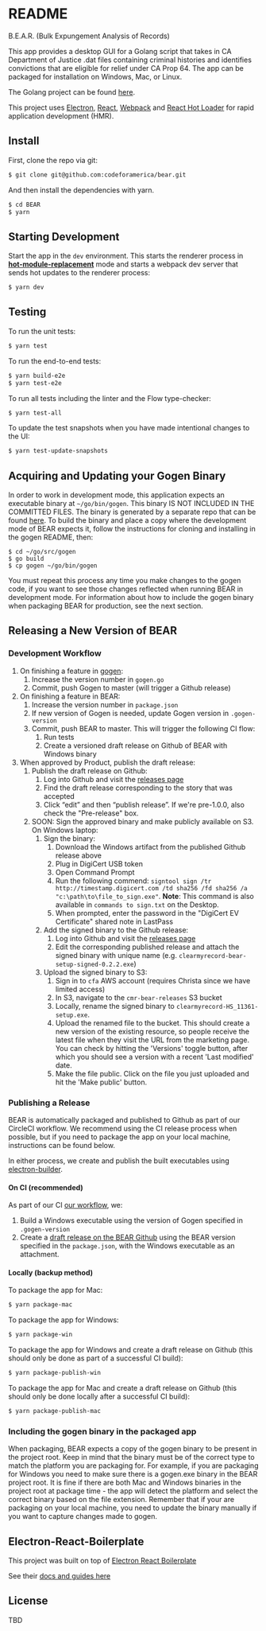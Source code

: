 # README

B.E.A.R. (Bulk Expungement Analysis of Records)

This app provides a desktop GUI for a Golang script that takes in CA Department of Justice .dat files containing criminal histories and identifies convictions that are eligible for relief under CA Prop 64.
The app can be packaged for installation on Windows, Mac, or Linux.

The Golang project can be found [here](https://github.com/codeforamerica/gogen).

<p>
  This project uses <a href="http://electron.atom.io/">Electron</a>, <a href="https://facebook.github.io/react/">React</a>, <a href="http://webpack.github.io/docs/">Webpack</a> and <a href="https://github.com/gaearon/react-hot-loader">React Hot Loader</a> for rapid application development (HMR).
</p>

## Install

First, clone the repo via git:

```bash
$ git clone git@github.com:codeforamerica/bear.git
```

And then install the dependencies with yarn.

```bash
$ cd BEAR
$ yarn
```

## Starting Development

Start the app in the `dev` environment. This starts the renderer process in [**hot-module-replacement**](https://webpack.js.org/guides/hmr-react/) mode and starts a webpack dev server that sends hot updates to the renderer process:

```bash
$ yarn dev
```

## Testing

To run the unit tests:

```bash
$ yarn test
```

To run the end-to-end tests:

```bash
$ yarn build-e2e
$ yarn test-e2e
```

To run all tests including the linter and the Flow type-checker:

```bash
$ yarn test-all
```

To update the test snapshots when you have made intentional changes to the UI:

```bash
$ yarn test-update-snapshots
```

## Acquiring and Updating your Gogen Binary

In order to work in development mode, this application expects an executable binary at `~/go/bin/gogen`. This binary IS NOT INCLUDED IN THE COMMITTED FILES.
The binary is generated by a separate repo that can be found [here](https://github.com/codeforamerica/gogen).
To build the binary and place a copy where the development mode of BEAR expects it, follow the instructions for cloning and installing in the gogen README, then:

```
$ cd ~/go/src/gogen
$ go build
$ cp gogen ~/go/bin/gogen
```

You must repeat this process any time you make changes to the gogen code, if you want to see those changes reflected when running BEAR in development mode.
For information about how to include the gogen binary when packaging BEAR for production, see the next section.

## Releasing a New Version of BEAR

### Development Workflow

1. On finishing a feature in [gogen](https://github.com/codeforamerica/gogen):
   1. Increase the version number in `gogen.go`
   1. Commit, push Gogen to master (will trigger a Github release)
1. On finishing a feature in BEAR:
   1. Increase the version number in `package.json`
   1. If new version of Gogen is needed, update Gogen version in `.gogen-version`
   1. Commit, push BEAR to master. This will trigger the following CI flow:
      1. Run tests
      1. Create a versioned draft release on Github of BEAR with Windows binary
1. When approved by Product, publish the draft release:
   1. Publish the draft release on Github:
      1. Log into Github and visit the [releases page](https://github.com/codeforamerica/BEAR/releases)
      1. Find the draft release corresponding to the story that was accepted
      1. Click “edit” and then “publish release”. If we're pre-1.0.0, also check the "Pre-release" box.
   1. SOON: Sign the approved binary and make publicly available on S3. On Windows laptop:
      1. Sign the binary:
         1. Download the Windows artifact from the published Github release above
         1. Plug in DigiCert USB token
         1. Open Command Prompt
         1. Run the following commend: `signtool sign /tr http://timestamp.digicert.com /td sha256 /fd sha256 /a "c:\path\to\file_to_sign.exe"`. **Note**: This command is also available in `commands to sign.txt` on the Desktop.
         1. When prompted, enter the password in the "DigiCert EV Certificate" shared note in LastPass
      1. Add the signed binary to the Github release:
         1. Log into Github and visit the [releases page](https://github.com/codeforamerica/BEAR/releases)
         1. Edit the corresponding published release and attach the signed binary with unique name (e.g. `clearmyrecord-bear-setup-signed-0.2.2.exe`)
      1. Upload the signed binary to S3:
         1. Sign in to `cfa` AWS account (requires Christa since we have limited access)
         1. In S3, navigate to the `cmr-bear-releases` S3 bucket
         1. Locally, rename the signed binary to `clearmyrecord-HS_11361-setup.exe`.
         1. Upload the renamed file to the bucket. This should create a new version of the existing resource, so people receive the latest file when they visit the URL from the marketing page. You can check by hitting the 'Versions' toggle button, after which you should see a version with a recent 'Last modified' date.
         1. Make the file public. Click on the file you just uploaded and hit the 'Make public' button.

### Publishing a Release

BEAR is automatically packaged and published to Github as part of our CircleCI workflow. We recommend using the CI release process when possible, but if you need to package the app on your local machine, instructions can be found below.

In either process, we create and publish the built executables using [electron-builder](https://github.com/electron-userland/electron-builder).

#### On CI (recommended)

As part of our CI [our workflow](.circleci/config.yml), we:

1. Build a Windows executable using the version of Gogen specified in `.gogen-version`
2. Create a [draft release on the BEAR Github](https://github.com/codeforamerica/bear/releases) using the BEAR version specified in the `package.json`, with the Windows executable as an attachment.

#### Locally (backup method)

To package the app for Mac:

```bash
$ yarn package-mac
```

To package the app for Windows:

```bash
$ yarn package-win
```

To package the app for Windows and create a draft release on Github (this should only be done as part of a successful CI build):

```bash
$ yarn package-publish-win
```

To package the app for Mac and create a draft release on Github (this should only be done locally after a successful CI build):

```bash
$ yarn package-publish-mac
```

### Including the gogen binary in the packaged app

When packaging, BEAR expects a copy of the gogen binary to be present in the project root. Keep in mind that the binary must be of the correct type to match the platform you are packaging for.
For example, if you are packaging for Windows you need to make sure there is a gogen.exe binary in the BEAR project root.
It is fine if there are both Mac and Windows binaries in the project root at package time - the app will detect the platform and select the correct binary based on the file extension.
Remember that if your are packaging on your local machine, you need to update the binary manually if you want to capture changes made to gogen.

## Electron-React-Boilerplate

This project was built on top of [Electron React Boilerplate](https://github.com/electron-react-boilerplate)

See their [docs and guides here](https://electron-react-boilerplate.js.org/docs/installation)

## License

TBD

